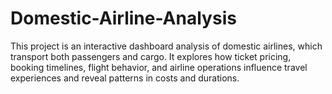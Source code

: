 # Domestic-Airline-Analysis
This project is an interactive dashboard analysis of domestic airlines, which transport both passengers and cargo. It explores how ticket pricing, booking timelines, flight behavior, and airline operations influence travel experiences and reveal patterns in costs and durations.
